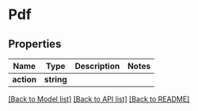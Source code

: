 # Pdf

## Properties
Name | Type | Description | Notes
------------ | ------------- | ------------- | -------------
**action** | **string** |  | 

[[Back to Model list]](../README.md#documentation-for-models) [[Back to API list]](../README.md#documentation-for-api-endpoints) [[Back to README]](../README.md)



